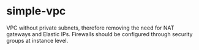 # simple-vpc

VPC without private subnets, therefore removing the need for NAT gateways and Elastic IPs. Firewalls should be configured through security groups at instance level.

